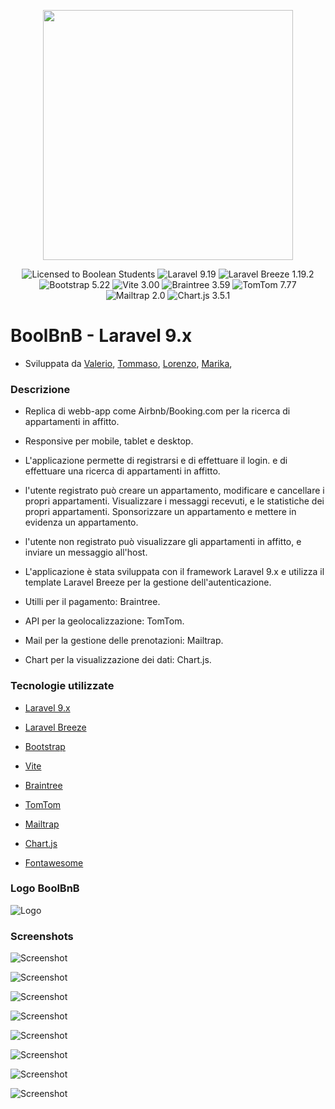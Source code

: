 <p align="center"><a href="https://laravel.com" target="_blank"><img src="https://raw.githubusercontent.com/laravel/art/master/logo-lockup/5%20SVG/2%20CMYK/1%20Full%20Color/laravel-logolockup-cmyk-red.svg" width="400"></a></p>

<p align="center">
<img src="https://img.shields.io/badge/license-boolean_95-blue" alt="Licensed to Boolean Students" />
<img src="https://img.shields.io/badge/laravel-9.19-red" alt="Laravel 9.19" />
<img src="https://img.shields.io/badge/laravel_breeze-1.19.2-red" alt="Laravel Breeze 1.19.2" />
<img src="https://img.shields.io/badge/bootstrap-5.22-red" alt="Bootstrap 5.22" />
<img src="https://img.shields.io/badge/vite-3.00-green" alt="Vite 3.00" />
<img src="https://img.shields.io/badge/braintree-3.59-yellow" alt="Braintree 3.59" />
<img src="https://img.shields.io/badge/tomtom-7.77-purple" alt="TomTom 7.77" />
<img src="https://img.shields.io/badge/mailtrap-2.0-blue" alt="Mailtrap 2.0" />
<img src="https://img.shields.io/badge/chart.js-3.5.1-green" alt="Chart.js 3.5.1" />
</p>

# BoolBnB - Laravel 9.x

- Sviluppata da 
    [Valerio](https://github.com/valeriobilli),
    [Tommaso](https://github.com/TommasoPezzola231),
    [Lorenzo](https://github.com/LorenzoSeverini),
    [Marika](https://github.com/MarikaDiGirolamo),

### Descrizione

- Replica di webb-app come Airbnb/Booking.com per la ricerca di appartamenti in affitto. 

- Responsive per mobile, tablet e desktop.

- L'applicazione permette di registrarsi e di effettuare il login. e di effettuare una ricerca di appartamenti in affitto.

- l'utente registrato può creare un appartamento, modificare e cancellare i propri appartamenti. Visualizzare i messaggi recevuti, e le statistiche dei propri appartamenti. Sponsorizzare un appartamento e mettere in evidenza un appartamento.

- l'utente non registrato può visualizzare gli appartamenti in affitto, e inviare un messaggio all'host.

- L'applicazione è stata sviluppata con il framework Laravel 9.x e utilizza il template Laravel Breeze per la gestione dell'autenticazione.

- Utilli per il pagamento: Braintree.

- API per la geolocalizzazione: TomTom.

- Mail per la gestione delle prenotazioni: Mailtrap.

- Chart per la visualizzazione dei dati: Chart.js.


### Tecnologie utilizzate

- [Laravel 9.x](https://laravel.com/docs/9.x)

- [Laravel Breeze](https://laravel.com/docs/10.x/starter-kits)

- [Bootstrap](https://getbootstrap.com/docs/5.1/getting-started/introduction/)

- [Vite](https://vitejs.dev/guide/)

- [Braintree](https://developers.braintreepayments.com/guides/overview)

- [TomTom](https://developer.tomtom.com/)

- [Mailtrap](https://mailtrap.io/)

- [Chart.js](https://www.chartjs.org/)

- [Fontawesome](https://fontawesome.com/)

### Logo BoolBnB 

![Logo](/public/images/logo/Bool_BnB_White.png)

### Screenshots

![Screenshot](/public/images/screenshots/screenshot-1.png)

![Screenshot](/public/images/screenshots/screenshot-2.png)

![Screenshot](/public/images/screenshots/screenshot-3.png)

![Screenshot](/public/images/screenshots/screenshot-4.png)

![Screenshot](/public/images/screenshots/screenshot-5.png)

![Screenshot](/public/images/screenshots/screenshot-6.png)

![Screenshot](/public/images/screenshots/screenshot-7.png)

![Screenshot](/public/images/screenshots/screenshot-8.png)

<!-- Prova -->
